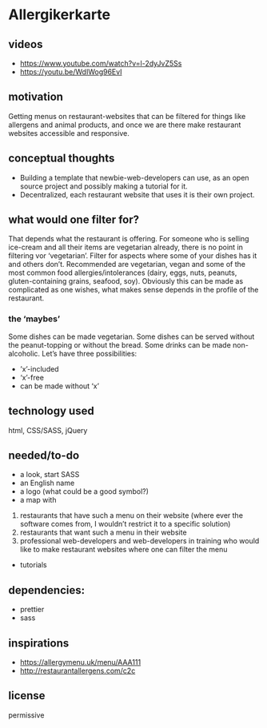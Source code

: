 # Allergikerkarte

## videos 
* https://www.youtube.com/watch?v=l-2dyJvZ5Ss 
* https://youtu.be/WdIWog96EvI

## motivation
Getting menus on restaurant-websites that can be filtered for things like allergens and animal products, and once we are there make restaurant websites accessible and responsive.

## conceptual thoughts
* Building a template that newbie-web-developers can use, as an open source project and possibly making a tutorial for it.
* Decentralized, each restaurant website that uses it is their own project.

## what would one filter for?
That depends what the restaurant is offering. For someone who is selling ice-cream and all their items are vegetarian already, there is no point in filtering vor ‘vegetarian’. Filter for aspects where some of your dishes has it and others don’t. Recommended are vegetarian, vegan and some of the most common food allergies/intolerances (dairy, eggs, nuts, peanuts, gluten-containing grains, seafood, soy). Obviously this can be made as complicated as one wishes, what makes sense depends in the profile of the restaurant.

### the ‘maybes’
Some dishes can be made vegetarian. Some dishes can be served without the peanut-topping or without the bread. Some drinks can be made non-alcoholic. Let’s have three possibilities: 
* ’x’-included
* ‘x’-free
* can be made without ‘x’

## technology used 
html, CSS/SASS, jQuery

## needed/to-do
* a look, start SASS
* an English name
* a logo (what could be a good symbol?) 
* a map with
1. restaurants that have such a menu on their website (where ever the software comes from, I wouldn’t restrict it to a specific solution)
2. restaurants that want such a menu in their website
3. professional web-developers and web-developers in training who would like to make restaurant websites where one can filter the menu
* tutorials

## dependencies:
* prettier
* sass

## inspirations 
* https://allergymenu.uk/menu/AAA111
* http://restaurantallergens.com/c2c

## license
permissive
